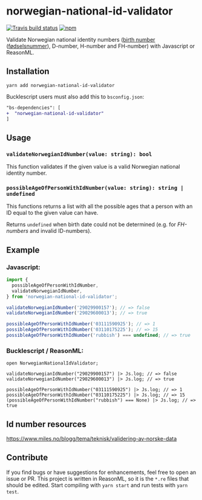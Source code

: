 # norwegian-national-id-validator

[![Travis build status](https://travis-ci.org/mikaello/norwegian-national-id-validator.svg?branch=master)](https://travis-ci.org/mikaello/norwegian-national-id-validator)
[![npm](https://img.shields.io/npm/v/norwegian-national-id-validator.svg?style=flat-square)](https://www.npmjs.com/package/norwegian-national-id-validator)

Validate Norwegian national identity numbers ([birth number](https://en.wikipedia.org/wiki/National_identification_number#Norway) ([fødselsnummer](https://no.wikipedia.org/wiki/F%C3%B8dselsnummer)), D-number, H-number and FH-number) with Javascript or ReasonML.

## Installation

```
yarn add norwegian-national-id-validator
```

Bucklescript users must also add this to `bsconfig.json`:

```diff
"bs-dependencies": [
+  "norwegian-national-id-validator"
]
```

## Usage

### `validateNorwegianIdNumber(value: string): bool`

This function validates if the given value is a valid Norwegian national identity number.

### `possibleAgeOfPersonWithIdNumber(value: string): string | undefined`

This functions returns a list with all the possible ages that a person with an ID equal to the given value can have.

Returns `undefined` when birth date could not be determined (e.g. for _FH-numbers_ and invalid ID-numbers).

## Example

### Javascript:

```js
import {
  possibleAgeOfPersonWithIdNumber,
  validateNorwegianIdNumber,
} from 'norwegian-national-id-validator';

validateNorwegianIdNumber('29029900157'); // => false
validateNorwegianIdNumber('29029600013'); // => true

possibleAgeOfPersonWithIdNumber('03111590925'); // => 1
possibleAgeOfPersonWithIdNumber('03110175225'); // => 15
possibleAgeOfPersonWithIdNumber('rubbish') === undefined; // => true
```

### Bucklescript / ReasonML:

```reason
open NorwegianNationalIdValidator;

validateNorwegianIdNumber("29029900157") |> Js.log; // => false
validateNorwegianIdNumber("29029600013") |> Js.log; // => true

possibleAgeOfPersonWithIdNumber("03111590925") |> Js.log; // => 1
possibleAgeOfPersonWithIdNumber("03110175225") |> Js.log; // => 15
(possibleAgeOfPersonWithIdNumber("rubbish") === None) |> Js.log; // => true
```

## Id number resources

https://www.miles.no/blogg/tema/teknisk/validering-av-norske-data

## Contribute

If you find bugs or have suggestions for enhancements, feel free to open an issue or PR. This project is written in ReasonML, so it is the `*.re` files that should be edited. Start compiling with `yarn start` and run tests with `yarn test`.
